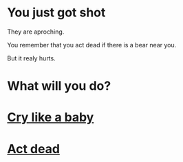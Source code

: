# You just got shot

They are aproching.

You remember that you act dead if there is a bear near you. 

But it realy hurts. 

# What will you do? 


# [Cry like a baby](shot2.md)
# [Act dead](women2.md)